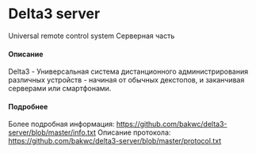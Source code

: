 Delta3 server
========
Universal remote control system
Серверная часть

#### Описание
  Delta3 - Универсальная система дистанционного
администрирования различных устройств - начиная
от обычных декстопов, и заканчивая серверами
или смартфонами.

#### Подробнее
  Более подробная информация: https://github.com/bakwc/delta3-server/blob/master/info.txt
  Описание протокола: https://github.com/bakwc/delta3-server/blob/master/protocol.txt
